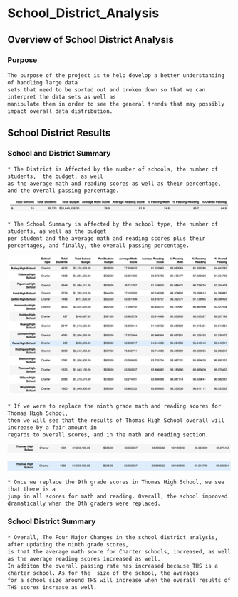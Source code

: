 # School_District_Analysis

## Overview of School District Analysis
### Purpose
    The purpose of the project is to help develop a better understanding of handling large data 
    sets that need to be sorted out and broken down so that we can interpret the data sets as well as
    manipulate them in order to see the general trends that may possibly impact overall data distribution.

## School District Results

### School and District Summary 
    * The District is Affected by the number of schools, the number of students,  the budget, as well 
    as the average math and reading scores as well as their percentage, and the overall passing percentage.
    
   ![District Summary](https://github.com/tlin41390/School_District_Analysis/blob/main/Resources/district%20analysis.png)

    * The School Summary is affected by the school type, the number of students, as well as the budget 
    per student and the average math and reading scores plus their percentages, and finally, the overall passing percentage.
   
   ![School Summary](https://github.com/tlin41390/School_District_Analysis/blob/main/Resources/school%20summary.png)

    * If we were to replace the ninth grade math and reading scores for Thomas High School, 
    then we will see that the results of Thomas High School overall will increase by a fair amount in 
    regards to overall scores, and in the math and reading section.
    
   ![Before Replacement](https://github.com/tlin41390/School_District_Analysis/blob/main/Resources/THS%20before%20replacement.png)
   
   ![After Replacement](https://github.com/tlin41390/School_District_Analysis/blob/main/Resources/THS%20after%20replacement.png)
   
    * Once we replace the 9th grade scores in Thomas High School, we see that there is a 
    jump in all scores for math and reading. Overall, the school improved 
    dramatically when the 0th graders were replaced.
    
    
### School District Summary
    * Overall, The Four Major Changes in the school district analysis, after updating the ninth grade scores, 
    is that the average math score for Charter schools, increased, as well as the average reading scores increased as well. 
    In additon the overall passing rate has increased because THS is a charter school. As for the  size of the school, the averages 
    for a school size around THS will increase when the overall results of THS scores increase as well.
    
